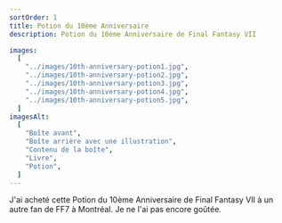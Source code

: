 ```yaml
---
sortOrder: 1
title: Potion du 10ème Anniversaire
description: Potion du 10ème Anniversaire de Final Fantasy VII

images:
  [
    "../images/10th-anniversary-potion1.jpg",
    "../images/10th-anniversary-potion2.jpg",
    "../images/10th-anniversary-potion3.jpg",
    "../images/10th-anniversary-potion4.jpg",
    "../images/10th-anniversary-potion5.jpg",
  ]
imagesAlt:
  [
    "Boîte avant",
    "Boîte arrière avec une illustration",
    "Contenu de la boîte",
    "Livre",
    "Potion",
  ]
---
```


J'ai acheté cette Potion du 10ème Anniversaire de Final Fantasy VII à un autre fan de FF7 à Montréal. Je ne l'ai pas encore goûtée.
